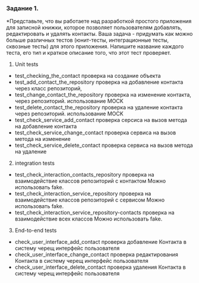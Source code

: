 ### Задание 1. 

*Представьте, что вы работаете над разработкой простого приложения для записной книжки, которое позволяет пользователям добавлять, редактировать и удалять контакты.
Ваша задача - придумать как можно больше различных тестов (юнит-тесты, интеграционные тесты, сквозные тесты) для этого приложения. Напишите название каждого теста, его тип и краткое описание того, что этот тест проверяет.
1. Unit tests
* test_checking_the_contact проверка на создание объекта 
* test_add_contact_the_repository проверка на добавление контакта через класс репозиторий,
* test_change_contact_the_repository проверка на изменение контакта, через репозиторий. использование MOСK
* test_delete_contact_the_repository проверка на удаление контакта через репозиторий. использование MOСK
* test_check_service_add_contact проверка серсиса на вызов метода на добавление контакта
* test_check_service_change_contact проверка сервиса на вызов метода на изменение
* test_check_service_delete_contact проверка сервиса на вызов метода на удаление

2. integration tests
* test_check_interaction_contacts_repository проверка на взаимодействие классов репозиторий с контактом Можно использовать fake.
* test_check_interaction_service_repository проверка на взаимодействие классов репозиторий с сервисом Можно использовать fake.
* test_check_interaction_service_repository-contacts проверка на взаимодействие всех классов  Можно использовать fake.

3. End-to-end tests
* check_user_interface_add_contact  проверка добавление Контакта в систему черещ интерфейс пользователя
* check_user_interface_change_contact  проверка редактирования Контакта в систему черещ интерфейс пользователя
* check_user_interface_delete_contact  проверка удаления Контакта в систему черещ интерфейс пользователя


